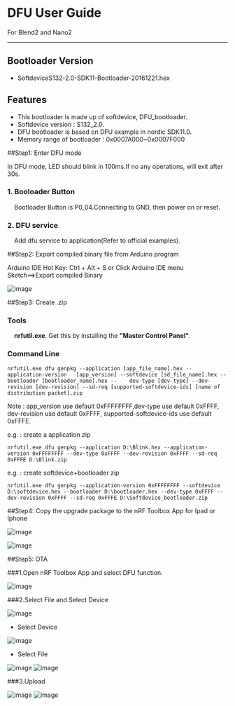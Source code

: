 
# DFU User Guide

For Blend2 and Nano2

***

## Bootloader Version

* SoftdeviceS132-2.0-SDK11-Bootloader-20161221.hex

## Features

*  This bootloader is made up of softdevice, DFU_bootloader.
*  Softdevice version : S132_2.0.
*  DFU bootloader is based on DFU example in nordic SDK11.0.
*  Memory range of bootloader : 0x0007A000~0x0007F000

##Step1: Enter DFU mode

In DFU mode, LED should blink in 100ms.If no any operations, will exit after 30s.

### 1. Booloader Button
&nbsp; &nbsp; Bootloader Button is P0_04.Connecting to GND, then power on or reset.

### 2. DFU service
&nbsp; &nbsp; Add dfu service to application(Refer to official examples).

##Step2: Export compiled binary file from Arduino program

Arduino IDE Hot Key: Ctrl + Alt + S or Click Arduino IDE menu Sketch==>Export compiled Binary

![image](./images/DFU/DFU1.png)

##Step3: Create .zip

### Tools

&nbsp; &nbsp; **nrfutil.exe**. Get this by installing the **"Master Control Panel"**.

### Command Line

    nrfutil.exe dfu genpkg --application [app_file_name].hex --application-version   [app_version] --softdevice [sd_file_name].hex --bootloader [bootloader_name].hex --    dev-type [dev-type] --dev-revision [dev-revision] --sd-req [supported-softdevice-ids] [name of distribution packet].zip


Note : app_version use default 0xFFFFFFFF,dev-type use default 0xFFFF, dev-revision use default 0xFFFF, supported-softdevice-ids use default 0xFFFE.

e.g. : create a application zip


    nrfutil.exe dfu genpkg --application D:\Blink.hex --application-version 0xFFFFFFFF --dev-type 0xFFFF --dev-revision 0xFFFF --sd-req 0xFFFE D:\Blink.zip


e.g. : create softdevice+bootloader zip

    nrfutil.exe dfu genpkg --application-version 0xFFFFFFFF --softdevice D:\softdevice.hex --bootloader D:\bootloader.hex --dev-type 0xFFFF --dev-revision 0xFFFF --sd-req 0xFFFE D:\Softdevice_bootloader.zip

##Step4: Copy the upgrade package to the nRF Toolbox App for Ipad or Iphone

![image](./images/DFU/DFU2.png)

![image](./images/DFU/DFU3.png)

##Step5: OTA

###1.Open nRF Toolbox  App and select DFU function.

![image](./images/DFU/DFU4.PNG)

###2.Select File and Select Device

![image](./images/DFU/DFU5.PNG)

- Select Device

![image](./images/DFU/DFU6.PNG)

- Select File

![image](./images/DFU/DFU7.PNG) 
![image](./images/DFU/DFU8.PNG)

###3.Upload

![image](./images/DFU/DFU9.PNG)
![image](./images/DFU/DFU10.PNG)